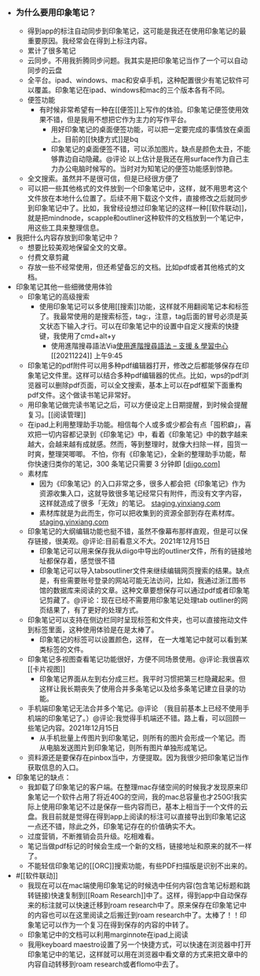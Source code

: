 - ### 为什么要用印象笔记？
    - 得到app的标注自动同步到印象笔记，这可能是我还在使用印象笔记的最重要原因。我经常会在得到上标注内容。
    - 累计了很多笔记
    - 云同步。不用我折腾同步问题。我其实是把印象笔记当作了一个可以自动同步的云盘
    - 全平台。ipad、windows、mac和安卓手机，这种配置很少有笔记软件可以覆盖。印象笔记在ipad、windows和mac的三个版本各有不同。
    - 便签功能
        - 有时候非常希望有一种在[[便签]]上写作的体验。印象笔记便签使用效果不错，但是我用不想把它作为主力的写作平台。
            - 用好印象笔记的桌面便签功能，可以把一定要完成的事情放在桌面上。目前的[[快捷方式]]是bq
            - 印象笔记的桌面便签不错，可以添加图片。缺点是颜色太丑，不能够靠边自动隐藏。@评论 以上估计是我还在用surface作为自己主力办公电脑时候写的。当时对为知笔记的便签功能感到惊艳。
    - 全文搜索。虽然并不是很可信，但是已经很方便了
    - 可以把一些其他格式的文件放到一个印象笔记中，这样，就不用思考这个文件放在本地什么位置了。后续不用下载这个文件，直接修改之后就同步到印象笔记中了。比如，我曾经设想过印象笔记的这样一种[[软件联动]]，就是把mindnode，scapple和outliner这种软件的文档放到一个笔记中，用这些工具来整理信息。
- 我把什么内容存放到印象笔记中？
    - 想要比较美观地保留全文的文章。
    - 付费文章剪藏
    - 存放一些不经常使用，但还希望备忘的文档。比如pdf或者其他格式的文档。
- 印象笔记其他一些细微使用体验
    - 印象笔记的高级搜索
        - 使用印象笔记可以多使用[[搜索]]功能，这样就不用翻阅笔记本和标签了。我最常使用的是搜索标签，tag:，注意，tag后面的冒号必须是英文状态下输入才行。可以在印象笔记中的设置中自定义搜索的快捷键，我使用了cmd+alt+y
            - 使用進階搜尋語法Via[使用進階搜尋語法 – 支援 & 學習中心](https://help.evernote.com/hc/zh-tw/articles/208313828-%E4%BD%BF%E7%94%A8%E9%80%B2%E9%9A%8E%E6%90%9C%E5%B0%8B%E8%AA%9E%E6%B3%95) [[20211224]] 上午9:45
    - 印象笔记的pdf附件可以用多种pdf编辑器打开，修改之后都能够保存在印象笔记文件里。这样可以结合多种pdf编辑器的优点。比如，wps的pdf浏览器可以删除pdf页面，可以全文搜索，基本上可以在pdf框架下面重构pdf文件。这个做读书笔记非常好。
    - 用印象笔记做完读书笔记之后，可以方便设定上日期提醒，到时候会提醒复习。[[阅读管理]]
    - 在ipad上利用整理助手功能。相信每个人或多或少都会有点「囤积癖」，喜欢把一切内容都记录到《印象笔记》中，看着《印象笔记》中的数字越来越大，会越来越有成就感。然而，等到整理时，就像大扫除一样，囤货一时爽，整理哭唧唧。    不怕，你有《印象笔记》，全新的整理助手功能，帮你快速归类你的笔记，300 条笔记只需要 3 分钟即  [[diigo.com]](https://www.diigo.com/outliners)
    - 素材库
        - 因为《印象笔记》的入口非常之多，很多人都会把《印象笔记》作为资源收集入口，这就导致很多笔记经常只有附件，而没有文字内容，这样就造成了很多「无效」的笔记。  [staging.yinxiang.com](https://staging.yinxiang.com/media_news/%E5%8D%B0%E8%B1%A1%E7%AC%94%E8%AE%B0%E5%A4%A7%E6%9B%B4%E6%96%B0%E5%AE%9E%E6%B5%8B4%E5%A4%A7%E6%96%B0%E5%8A%9F%E8%83%BD%E8%83%BD%E8%AE%A9%E7%AC%94%E8%AE%B0%E6%9B%B4%E5%A5%BD%E7%94%A8%E5%90%97/)
        -  素材库就是为此而生，你可以把收集到的资源全部到存在素材库。  [staging.yinxiang.com](https://staging.yinxiang.com/media_news/%E5%8D%B0%E8%B1%A1%E7%AC%94%E8%AE%B0%E5%A4%A7%E6%9B%B4%E6%96%B0%E5%AE%9E%E6%B5%8B4%E5%A4%A7%E6%96%B0%E5%8A%9F%E8%83%BD%E8%83%BD%E8%AE%A9%E7%AC%94%E8%AE%B0%E6%9B%B4%E5%A5%BD%E7%94%A8%E5%90%97/)
    - 印象笔记的大纲编辑功能也挺不错，虽然不像幕布那样直观，但是可以保存链接，很美观。@评论:目前看意义不大。2021年12月15日
        - 印象笔记可以用来保存我从diigo中导出的outliner文件，所有的链接地址都保存着，感觉很不错
        - 印象笔记可以导入tabsoutliner文件来继续编辑网页搜索的结果。缺点是，有些需要账号登录的网站可能无法访问，比如，我通过浙江图书馆的数据库来阅读的文章。这种文章要想保存可以通过pdf或者印象笔记剪藏了。@评论：现在已经不需要用印象笔记处理tab outliner的网页结果了，有了更好的处理方式。
    - 印象笔记可以支持在侧边栏同时呈现标签和文件夹，也可以直接拖动文件到标签里面，这种使用体验是在是太棒了。
        - 印象笔记的标签可以设置颜色，这样， 在一大堆笔记中就可以看到某类标签的文件。
    - 印象笔记多视图查看笔记功能很好，方便不同场景使用。@评论:我很喜欢[[卡片视图]]
        - 印象笔记界面从左到右分成三栏。我平时习惯把第三栏隐藏起来。但这样让我长期丧失了使用合并多条笔记以及给多条笔记建立目录的功能。
    - 手机端印象笔记无法合并多个笔记。@评论 （我目前基本上已经不使用手机端的印象笔记了。）@评论:我觉得手机端还不错。路上看，可以回顾一些笔记内容。2021年12月15日
        - 从手机批量上传图片到印象笔记，则所有的图片会形成一个笔记。而从电脑发送图片到印象笔记，则所有图片单独形成笔记。
    - 资料源还是要保存在pinbox当中，方便提取。因为我很少把印象笔记当作获取信息的入口。
- 印象笔记的缺点：
    - 我卸载了印象笔记的客户端。在整理mac存储空间的时候我才发现原来印象笔记一个软件占用了将近40G的空间，我的mac总容量也才250G!我实际上使用印象笔记不过是保存一些内容而已，基本上相当于一个文件的云盘。我目前就是觉得在得到app上阅读的标注可以直接导出到印象笔记这一点还不错，除此之外，印象笔记存在的价值确实不大。
    - 过度营销，不断推销会员升级。吃相难看。
    - 笔记当做pdf标记的时候会生成一个新的文档，链接地址和原来的就不一样了。
    - 不能轻信印象笔记的[[ORC]]搜索功能，有些PDF扫描版是识别不出来的。
- #[[软件联动]]
    - 我现在可以在mac端使用印象笔记的时候选中任何内容(包含笔记标题和跳转链接)快速复制到[[Roam Research]]中了。这样，得到app中自动保存来的标注就可以快速迁移到roam research中了。原来保存在印象笔记中的内容也可以在这里阅读之后搬迁到roam research中了。太棒了！！印象笔记可以作为一个复习在得到保存的内容的中转了。
    - 印象笔记中的文档可以利用marginnote在ipad上阅读
    - 我用keyboard maestro设置了另一个快捷方式，可以快速在浏览器中打开印象笔记中的笔记，这样就可以用在浏览器中看文章的方式来把文章中的内容自动转移到roam research或者flomo中去了。

